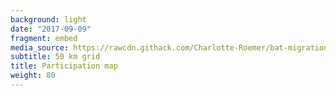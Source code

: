 ```yaml
---
background: light
date: "2017-09-09"
fragment: embed
media_source: https://rawcdn.githack.com/Charlotte-Roemer/bat-migration-europe/2a7dd91f78bbf49f5929947a0d134b89022e1e94/Participation%20map/map.html
subtitle: 50 km grid
title: Participation map
weight: 80
---
```

